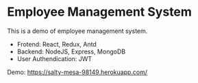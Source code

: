 # Employee Management System

This is a demo of employee management system.

- Frotend: React, Redux, Antd
- Backend: NodeJS, Express, MongoDB
- User Authendication: JWT

Demo: https://salty-mesa-98149.herokuapp.com/
